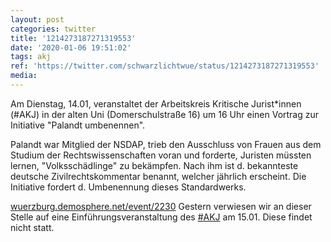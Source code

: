 ```yaml
---
layout: post
categories: twitter
title: '1214273187271319553'
date: '2020-01-06 19:51:02'
tags: akj
ref: 'https://twitter.com/schwarzlichtwue/status/1214273187271319553'
media:
---
```

Am Dienstag, 14.01, veranstaltet der Arbeitskreis Kritische Jurist\*innen (#AKJ) in der alten Uni (Domerschulstraße 16) um 16 Uhr einen Vortrag zur Initiative "Palandt umbenennen".



Palandt war Mitglied der NSDAP, trieb den Ausschluss von Frauen aus dem Studium der   Rechtswissenschaften voran und forderte, Juristen müssten lernen, "Volksschädlinge" zu bekämpfen. Nach ihm ist d. bekannteste deutsche Zivilrechtskommentar benannt, welcher jährlich erscheint. Die Initiative fordert d. Umbenennung dieses Standardwerks.



[wuerzburg.demosphere.net/event/2230](https://wuerzburg.demosphere.net/event/2230)
Gestern verwiesen wir an dieser Stelle auf eine Einführungsveranstaltung des [#AKJ](/t/akj) am 15.01. Diese findet nicht statt.
